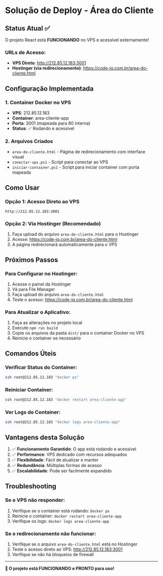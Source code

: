 # Solução de Deploy - Área do Cliente

## Status Atual ✅

O projeto React está **FUNCIONANDO** no VPS e acessível externamente!

### URLs de Acesso:
- **VPS Direto**: http://212.85.12.183:3001
- **Hostinger (via redirecionamento)**: https://code-iq.com.br/area-do-cliente.html

## Configuração Implementada

### 1. Container Docker no VPS
- **VPS**: 212.85.12.183
- **Container**: area-cliente-app
- **Porta**: 3001 (mapeada para 80 interna)
- **Status**: ✅ Rodando e acessível

### 2. Arquivos Criados
- `area-do-cliente.html` - Página de redirecionamento com interface visual
- `conectar-vps.ps1` - Script para conectar ao VPS
- `iniciar-container.ps1` - Script para iniciar container com porta mapeada

## Como Usar

### Opção 1: Acesso Direto ao VPS
```
http://212.85.12.183:3001
```

### Opção 2: Via Hostinger (Recomendado)
1. Faça upload do arquivo `area-do-cliente.html` para o Hostinger
2. Acesse: https://code-iq.com.br/area-do-cliente.html
3. A página redirecionará automaticamente para o VPS

## Próximos Passos

### Para Configurar no Hostinger:
1. Acesse o painel da Hostinger
2. Vá para File Manager
3. Faça upload do arquivo `area-do-cliente.html`
4. Teste o acesso: https://code-iq.com.br/area-do-cliente.html

### Para Atualizar o Aplicativo:
1. Faça as alterações no projeto local
2. Execute `npm run build`
3. Copie os arquivos da pasta `dist/` para o container Docker no VPS
4. Reinicie o container se necessário

## Comandos Úteis

### Verificar Status do Container:
```bash
ssh root@212.85.12.183 "docker ps"
```

### Reiniciar Container:
```bash
ssh root@212.85.12.183 "docker restart area-cliente-app"
```

### Ver Logs do Container:
```bash
ssh root@212.85.12.183 "docker logs area-cliente-app"
```

## Vantagens desta Solução

1. ✅ **Funcionamento Garantido**: O app está rodando e acessível
2. ✅ **Performance**: VPS dedicado com recursos adequados
3. ✅ **Flexibilidade**: Fácil de atualizar e manter
4. ✅ **Redundância**: Múltiplas formas de acesso
5. ✅ **Escalabilidade**: Pode ser facilmente expandido

## Troubleshooting

### Se o VPS não responder:
1. Verifique se o container está rodando: `docker ps`
2. Reinicie o container: `docker restart area-cliente-app`
3. Verifique os logs: `docker logs area-cliente-app`

### Se o redirecionamento não funcionar:
1. Verifique se o arquivo `area-do-cliente.html` está no Hostinger
2. Teste o acesso direto ao VPS: http://212.85.12.183:3001
3. Verifique se não há bloqueios de firewall

---

**🎉 O projeto está FUNCIONANDO e PRONTO para uso!**
